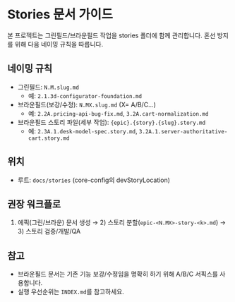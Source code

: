 # Stories 문서 가이드

본 프로젝트는 그린필드/브라운필드 작업을 stories 폴더에 함께 관리합니다. 혼선 방지를 위해 다음 네이밍 규칙을 따릅니다.

## 네이밍 규칙

- 그린필드: `N.M.slug.md`
  - 예: `2.1.3d-configurator-foundation.md`
- 브라운필드(보강/수정): `N.MX.slug.md` (X= A/B/C…)
  - 예: `2.2A.pricing-api-bug-fix.md`, `3.2A.cart-normalization.md`
- 브라운필드 스토리 파일(세부 작업): `{epic}.{story}.{slug}.story.md`
  - 예: `2.3A.1.desk-model-spec.story.md`, `3.2A.1.server-authoritative-cart.story.md`

## 위치

- 루트: `docs/stories` (core-config의 devStoryLocation)

## 권장 워크플로

1) 에픽(그린/브라운) 문서 생성 → 2) 스토리 분할(`epic-<N.MX>-story-<k>.md`) → 3) 스토리 검증/개발/QA

## 참고

- 브라운필드 문서는 기존 기능 보강/수정임을 명확히 하기 위해 A/B/C 서픽스를 사용합니다.
- 실행 우선순위는 `INDEX.md`를 참고하세요.
